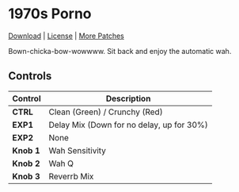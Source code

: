 # 1970s Porno


[Download](https://github.com/markfeit/ampero/raw/master/patches/1970s-Porno.prst) | [License](README.md#License) | [More Patches](/markfeit/ampero/tree/master/patches)

Bown-chicka-bow-wowwww.  Sit back and enjoy the automatic wah.


## Controls

| Control | Description |
| ------- | ----------- |
| **CTRL** | Clean (Green) / Crunchy (Red) |
| **EXP1** | Delay Mix (Down for no delay, up for 30%)|
| **EXP2** | None |
| **Knob 1** | Wah Sensitivity |
| **Knob 2** | Wah Q |
| **Knob 3** | Reverrb Mix |
